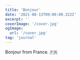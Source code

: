```yaml
---
title: 'Bonjour'
date: '2021-08-13T09:00:00.322Z'
excerpt: ''
coverImage: '/cover.jpg'
ogImage:
  url: '/cover.jpg'
tag: 'journal'
---
```


Bonjour from France. 🇫🇷
